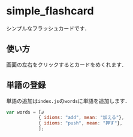 # simple_flashcard

シンプルなフラッシュカードです．

## 使い方

画面の左右をクリックするとカードをめくれます．

## 単語の登録

単語の追加は`index.js`の`words`に単語を追加します．

```index.js
var words = [↲
            { idioms: "add", mean: "加える"},
            { idioms: "push", mean: "押す"},
            ];
```
